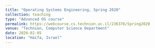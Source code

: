 ```yaml
---
title: "Operating Systems Engineering, Spring 2020"
collection: teaching
type: "Advanced OS course"
permalink: https://webcourse.cs.technion.ac.il/236376/Spring2020
venue: "Technion, Computer Science Department"
date: 2020-02-05
location: "Haifa, Israel"
---
```

